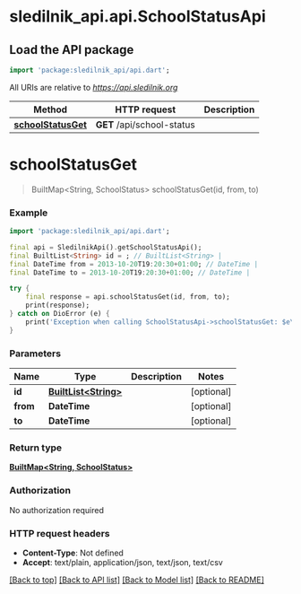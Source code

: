 # sledilnik_api.api.SchoolStatusApi

## Load the API package
```dart
import 'package:sledilnik_api/api.dart';
```

All URIs are relative to *https://api.sledilnik.org*

Method | HTTP request | Description
------------- | ------------- | -------------
[**schoolStatusGet**](SchoolStatusApi.md#schoolstatusget) | **GET** /api/school-status | 


# **schoolStatusGet**
> BuiltMap<String, SchoolStatus> schoolStatusGet(id, from, to)



### Example
```dart
import 'package:sledilnik_api/api.dart';

final api = SledilnikApi().getSchoolStatusApi();
final BuiltList<String> id = ; // BuiltList<String> | 
final DateTime from = 2013-10-20T19:20:30+01:00; // DateTime | 
final DateTime to = 2013-10-20T19:20:30+01:00; // DateTime | 

try {
    final response = api.schoolStatusGet(id, from, to);
    print(response);
} catch on DioError (e) {
    print('Exception when calling SchoolStatusApi->schoolStatusGet: $e\n');
}
```

### Parameters

Name | Type | Description  | Notes
------------- | ------------- | ------------- | -------------
 **id** | [**BuiltList&lt;String&gt;**](String.md)|  | [optional] 
 **from** | **DateTime**|  | [optional] 
 **to** | **DateTime**|  | [optional] 

### Return type

[**BuiltMap&lt;String, SchoolStatus&gt;**](SchoolStatus.md)

### Authorization

No authorization required

### HTTP request headers

 - **Content-Type**: Not defined
 - **Accept**: text/plain, application/json, text/json, text/csv

[[Back to top]](#) [[Back to API list]](../README.md#documentation-for-api-endpoints) [[Back to Model list]](../README.md#documentation-for-models) [[Back to README]](../README.md)

